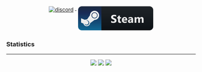 <p align="center">
  <a href="https://discord.com/users/287372868814372885"/>
    <img src="https://github.com/fenix-hub/ColoredBadges/blob/master/svg/social/discord.svg" alt="discord" style="vertical-align:top; margin:4px">
  </a>
  <a href="https://steamcommunity.com/id/MikhailMCraft/"/>
    <img src="https://github.com/MikeCodesDotNET/ColoredBadges/blob/master/svg/social/steam.svg" alt="steam" style="vertical-align:top; margin:4px">
  </a>
</p>

### Statistics
---
<p align="center">
  <img src="https://github-readme-streak-stats.herokuapp.com/?user=MikhailMCraft&hide_border=true&theme=prussian" />
  <img src="https://github-readme-stats.vercel.app/api/top-langs/?username=MikhailMCraft&hide_border=true&theme=prussian" />
  <img src="https://github-readme-stats.vercel.app/api?username=MikhailMCraft&layout=compact&hide_border=truet&show_icons=true&theme=prussian" />
</p>
